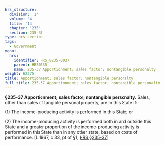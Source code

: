 ```yaml
---
hrs_structure:
  division: '1'
  volume: '4'
  title: '14'
  chapter: '235'
  section: 235-37
type: hrs_section
tags:
  - Government
menu:
  hrs:
    identifier: HRS_0235-0037
    parent: HRS0235
    name: 235-37 Apportionment; sales factor; nontangible personalty
weight: 62275
title: Apportionment; sales factor; nontangible personalty
full_title: 235-37 Apportionment; sales factor; nontangible personalty
---
```

**§235-37 Apportionment; sales factor; nontangible personalty.** Sales, other than sales of tangible personal property, are in this State if:

(1) The income-producing activity is performed in this State; or

(2) The income-producing activity is performed both in and outside this State and a greater proportion of the income-producing activity is performed in this State than in any other state, based on costs of performance. [L 1967, c 33, pt of §1; [HRS §235-37](/title-14/chapter-235/section-235-37/)]